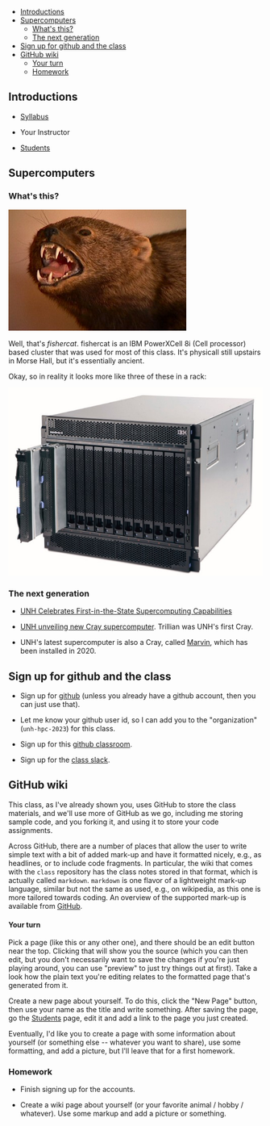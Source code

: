 <!-- START doctoc generated TOC please keep comment here to allow auto update -->
<!-- DON'T EDIT THIS SECTION, INSTEAD RE-RUN doctoc TO UPDATE -->


- [Introductions](#introductions)
- [Supercomputers](#supercomputers)
  - [What's this?](#whats-this)
  - [The next generation](#the-next-generation)
- [Sign up for github and the class](#sign-up-for-github-and-the-class)
- [GitHub wiki](#github-wiki)
    - [Your turn](#your-turn)
  - [Homework](#homework)

<!-- END doctoc generated TOC please keep comment here to allow auto update -->

## Introductions

* [Syllabus](https://github.com/unh-hpc-2023/syllabus/blob/main/README.md)

* Your Instructor

* [Students](Students)

## Supercomputers

### What's this?

![fishercat](images/fisher-cat.jpg)

Well, that's *fishercat*. fishercat is an IBM PowerXCell 8i (Cell
processor) based cluster that was used for most of this class. It's physicall still upstairs in Morse Hall, but it's essentially ancient.

Okay, so in reality it looks more like three of these in a rack:

![Blade Center](images/bladecenter.jpg)

### The next generation

* [UNH Celebrates First-in-the-State Supercomputing Capabilities](http://www.unh.edu/unhtoday/2013/11/unh-celebrates-first-state-supercomputing-capabilities)

* [UNH unveiling new Cray supercomputer](http://boston.cbslocal.com/2013/11/03/unh-unveiling-new-cray-supercomputer-slated-for-physics-research/). Trillian was UNH's first Cray.

* UNH's latest supercomputer is also a Cray, called [Marvin](https://plasma-use.sr.unh.edu/pmwiki.php?n=Main.Marvin), which has
  been installed in 2020.

## Sign up for github and the class

* Sign up for [github](https://github.com) (unless you already have a
  github account, then you can just use that).

* Let me know your github user id, so I can add you to the
  "organization" (`unh-hpc-2023`) for this class.

* Sign up for this
  [github classroom](https://classroom.github.com/classrooms/98176993-unh-hpc-2023).

* Sign up for the [class slack](https://join.slack.com/t/newworkspace-o8k5214/shared_invite/zt-1nwjejb0k-AlPLvzJwx03GKE9785ADWQ).

## GitHub wiki

This class, as I've already shown you, uses GitHub to store the class
materials, and we'll use more of GitHub as we go, including me storing
sample code, and you forking it, and using it to store your code
assignments.

Across GitHub, there are a number of places that allow the user to
write simple text with a bit of added mark-up and have it formatted
nicely, e.g., as headlines, or to include code fragments. In
particular, the wiki that comes with the `class` repository has the
class notes stored in that format, which is actually called
`markdown`. `markdown` is one flavor of a lightweight mark-up
language, similar but not the same as used, e.g., on wikipedia, as
this one is more tailored towards coding. An overview of the supported
mark-up is available from
[GitHub](https://guides.github.com/features/mastering-markdown/).

#### Your turn

Pick a page (like this or any other one), and there should be an edit
button near the top. Clicking that will show you the source (which you
can then edit, but you don't necessarily want to save the changes if
you're just playing around, you can use "preview" to just try things
out at first). Take a look how the plain text you're editing relates
to the formatted page that's generated from it.

Create a new page about yourself. To do this, click the "New Page"
button, then use your name as the title and write something. After
saving the page, go the [Students](Students) page, edit it and add
a link to the page you just created.

Eventually, I'd like you to create a page with some information about
yourself (or something else -- whatever you want to share), use some
formatting, and add a picture, but I'll leave that for a first
homework.

### Homework

* Finish signing up for the accounts.

* Create a wiki page about yourself (or your favorite animal / hobby / whatever). Use some markup and add a picture or something.

